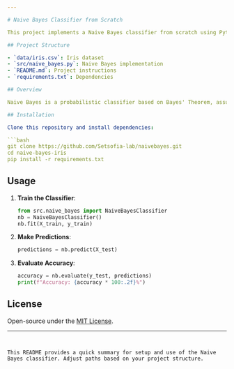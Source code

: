 ```yaml
---

# Naive Bayes Classifier from Scratch

This project implements a Naive Bayes classifier from scratch using Python, applied to the Iris dataset for classification.

## Project Structure

- `data/iris.csv`: Iris dataset
- `src/naive_bayes.py`: Naive Bayes implementation
- `README.md`: Project instructions
- `requirements.txt`: Dependencies

## Overview

Naive Bayes is a probabilistic classifier based on Bayes' Theorem, assuming independence among features. This implementation uses Gaussian distribution to estimate probabilities for continuous features in the Iris dataset.

## Installation

Clone this repository and install dependencies:

```bash
git clone https://github.com/Setsofia-lab/naivebayes.git
cd naive-bayes-iris
pip install -r requirements.txt
```

## Usage

1. **Train the Classifier**:

    ```python
    from src.naive_bayes import NaiveBayesClassifier
    nb = NaiveBayesClassifier()
    nb.fit(X_train, y_train)
    ```

2. **Make Predictions**:

    ```python
    predictions = nb.predict(X_test)
    ```

3. **Evaluate Accuracy**:

    ```python
    accuracy = nb.evaluate(y_test, predictions)
    print(f"Accuracy: {accuracy * 100:.2f}%")
    ```

## License

Open-source under the [MIT License](LICENSE).

--- 
```


This README provides a quick summary for setup and use of the Naive Bayes classifier. Adjust paths based on your project structure.
